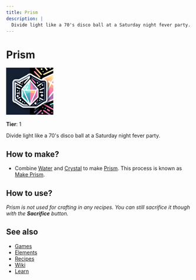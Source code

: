 ```yaml
---
title: Prism
description: |
  Divide light like a 70's disco ball at a Saturday night fever party.
---
```

# Prism

![](../images/item.prism.png)

**Tier**: 1

Divide light like a 70's disco ball at a Saturday night fever party.

## How to make?

* Combine [Water](/wiki/elements/water) and [Crystal](/wiki/elements/crystal) to make [Prism](/wiki/elements/prism). This process is known as [Make Prism](/wiki/recipes/make-prism).

## How to use?

_Prism is not used for crafting in any recipes. You can still sacrifice it though with the **Sacrifice** button._

## See also

* [Games](/wiki/games)
* [Elements](/wiki/elements)
* [Recipes](/wiki/recipes)
* [Wiki](/wiki/index)
* [Learn](/learn/index)